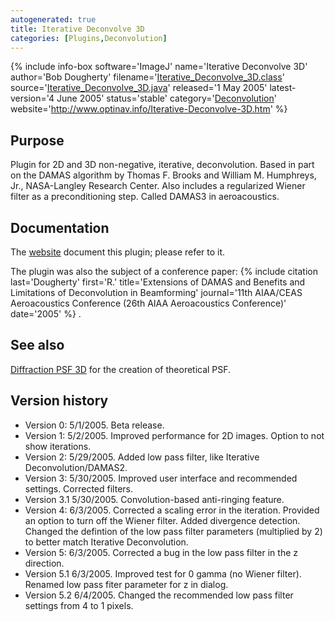 ```yaml
---
autogenerated: true
title: Iterative Deconvolve 3D
categories: [Plugins,Deconvolution]
---
```


{% include info-box software='ImageJ' name='Iterative Deconvolve 3D' author='Bob Dougherty' filename='[Iterative\_Deconvolve\_3D.class](http://www.optinav.info/download/Iterative_Deconvolve_3D.class)' source='[Iterative\_Deconvolve\_3D.java](http://www.optinav.info/download/Iterative_Deconvolve_3D.java)' released='1 May 2005' latest-version='4 June 2005' status='stable' category='[Deconvolution](Category_Deconvolution)' website='http://www.optinav.info/Iterative-Deconvolve-3D.htm' %}

## Purpose

Plugin for 2D and 3D non-negative, iterative, deconvolution. Based in part on the DAMAS algorithm by Thomas F. Brooks and William M. Humphreys, Jr., NASA-Langley Research Center. Also includes a regularized Wiener filter as a preconditioning step. Called DAMAS3 in aeroacoustics.

## Documentation

The [website](http://www.optinav.com/Iterative-Deconvolve-3D.htm) document this plugin; please refer to it.

The plugin was also the subject of a conference paper: {% include citation last='Dougherty' first='R.' title='Extensions of DAMAS and Benefits and Limitations of Deconvolution in Beamforming' journal='11th AIAA/CEAS Aeroacoustics Conference (26th AIAA Aeroacoustics Conference)' date='2005' %} .

## See also

[Diffraction PSF 3D](/plugins/diffraction-psf-3d) for the creation of theoretical PSF.

## Version history

-   Version 0: 5/1/2005. Beta release.
-   Version 1: 5/2/2005. Improved performance for 2D images. Option to not show iterations.
-   Version 2: 5/29/2005. Added low pass filter, like Iterative Deconvolution/DAMAS2.
-   Version 3: 5/30/2005. Improved user interface and recommended settings. Corrected filters.
-   Version 3.1 5/30/2005. Convolution-based anti-ringing feature.
-   Version 4: 6/3/2005. Corrected a scaling error in the iteration. Provided an option to turn off the Wiener filter. Added divergence detection. Changed the defintion of the low pass filter parameters (multiplied by 2) to better match Iterative Deconvolution.
-   Version 5: 6/3/2005. Corrected a bug in the low pass filter in the z direction.
-   Version 5.1 6/3/2005. Improved test for 0 gamma (no Wiener filter). Renamed low pass fiter parameter for z in dialog.
-   Version 5.2 6/4/2005. Changed the recommended low pass filter settings from 4 to 1 pixels.

 
